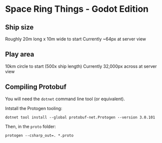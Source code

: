 # Space Ring Things - Godot Edition

## Ship size
Roughly 20m long x 10m wide to start
Currently ~64px at server view

## Play area
10km circle to start (500x ship length)
Currently 32,000px across at server view

## Compiling Protobuf
You will need the `dotnet` command line tool (or equivalent).

Intstall the Protogen tooling:
```
dotnet tool install --global protobuf-net.Protogen --version 3.0.101
```

Then, in the `proto` folder:

```
protogen --csharp_out=. *.proto
```